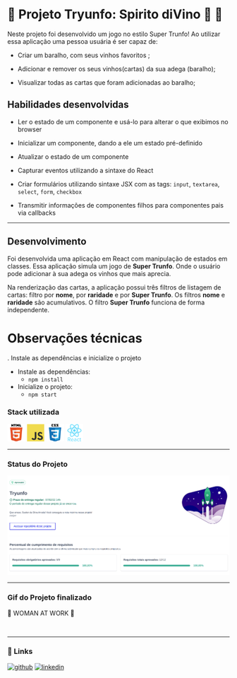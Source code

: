 
# :wine_glass: Projeto Tryunfo: Spirito diVino :wine_glass: :underage:

Neste projeto foi desenvolvido um jogo no estilo Super Trunfo! Ao utilizar essa aplicação uma pessoa usuária é ser capaz de:

  * Criar um baralho, com seus vinhos favoritos ;

  * Adicionar e remover os seus vinhos(cartas)  da sua adega (baralho);

  * Visualizar todas as cartas que foram adicionadas ao baralho;

  

## Habilidades desenvolvidas 


  * Ler o estado de um componente e usá-lo para alterar o que exibimos no browser

  * Inicializar um componente, dando a ele um estado pré-definido

  * Atualizar o estado de um componente

  * Capturar eventos utilizando a sintaxe do React

  * Criar formulários utilizando sintaxe JSX com as tags: `input`, `textarea`, `select`, `form`, `checkbox`

  * Transmitir informações de componentes filhos para componentes pais via callbacks

---




## Desenvolvimento

Foi desenvolvida uma aplicação em React com manipulação de estados em classes. Essa aplicação simula um jogo de **Super Trunfo**. Onde o usuário pode adicionar à sua adega os vinhos que mais aprecia.

Na renderização das cartas, a aplicação possui três filtros de listagem de cartas: filtro por **nome**, por **raridade** e por **Super Trunfo**. Os filtros **nome** e **raridade** são acumulativos. O filtro **Super Trunfo** funciona de forma independente.


# Observações técnicas
. Instale as dependências e inicialize o projeto
  * Instale as dependências:
    * `npm install`
  * Inicialize o projeto:
    * `npm start`
     
### Stack utilizada

<p>
 <img src="https://raw.githubusercontent.com/devicons/devicon/master/icons/html5/html5-original-wordmark.svg" alt="html5" width="40" height="40"/> 
  <img src="https://raw.githubusercontent.com/devicons/devicon/master/icons/javascript/javascript-original.svg" alt="javascript" width="40" height="40"/> 
  <img src="https://raw.githubusercontent.com/devicons/devicon/master/icons/css3/css3-original-wordmark.svg" alt="css3" width="40" height="40"/>
 <a href="https://reactjs.org/" target="_blank" rel="noreferrer">
  <img src="https://raw.githubusercontent.com/devicons/devicon/master/icons/react/react-original-wordmark.svg" alt="react" width="40" height="40"/>
 </a>
</p>

---

### Status do Projeto 

<img src="tryunfo-project-status.png" alt="tryunfo-project-status.png"/>

--- 

### Gif do Projeto finalizado

:construction: WOMAN AT WORK :construction:

<img src="" alt=""/>


---

### 🔗 Links

[![github](https://img.shields.io/badge/my_portfolio-000?style=for-the-badge&logo=ko-fi&logoColor=white)](https://github.com/onyrius)
[![linkedin](https://img.shields.io/badge/linkedin-0A66C2?style=for-the-badge&logo=linkedin&logoColor=white)](https://www.linkedin.com/in/suelen-arruda/)

